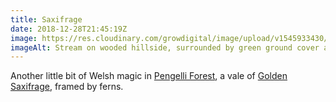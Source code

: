 ```yaml
---
title: Saxifrage
date: 2018-12-28T21:45:19Z
image: https://res.cloudinary.com/growdigital/image/upload/v1545933430/saxifrage-178522F1.jpg
imageAlt: Stream on wooded hillside, surrounded by green ground cover and ferns
---
```


Another little bit of Welsh magic in [Pengelli Forest](https://www.welshwildlife.org/nature-reserve/pengelli-forest/), a vale of [Golden Saxifrage](https://pfaf.org/user/plant.aspx?latinname=Chrysosplenium+oppositifolium), framed by ferns.
